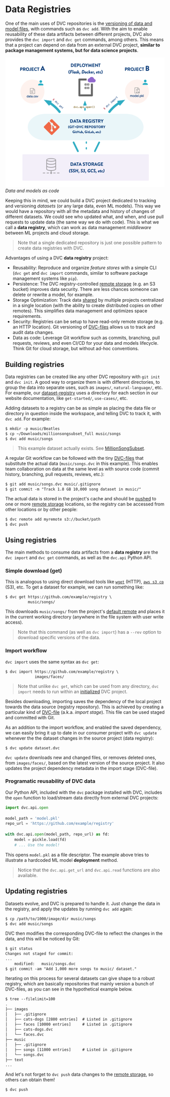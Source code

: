 # Data Registries

One of the main uses of <abbr>DVC repositories</abbr> is the
[versioning of data and model files](/doc/use-cases/data-and-model-files-versioning),
with commands such as `dvc add`. With the aim to enable reusability of these
<abbr>data artifacts</abbr> between different projects, DVC also provides the
`dvc import` and `dvc get` commands, among others. This means that a project can
depend on data from an external <abbr>DVC project</abbr>, **similar to package
management systems, but for data science projects**.

![](/static/img/data-registry.png) _Data and models as code_

Keeping this in mind, we could build a <abbr>DVC project</abbr> dedicated to
tracking and versioning _datasets_ (or any large data, even ML models). This way
we would have a repository with all the metadata and history of changes of
different datasets. We could see who updated what, and when, and use pull
requests to update data (the same way we do with code). This is what we call a
**data registry**, which can work as data management _middleware_ between ML
projects and cloud storage.

> Note that a single dedicated repository is just one possible pattern to create
> data registries with DVC.

Advantages of using a DVC **data registry** project:

- Reusability: Reproduce and organize _feature stores_ with a simple CLI
  (`dvc get` and `dvc import` commands, similar to software package management
  systems like `pip`).
- Persistence: The DVC registry-controlled
  [remote storage](/doc/command-reference/remote) (e.g. an S3 bucket) improves
  data security. There are less chances someone can delete or rewrite a model,
  for example.
- Storage Optimization: Track data
  [shared](/doc/use-cases/share-data-and-model-files) by multiple projects
  centralized in a single location (with the ability to create distributed
  copies on other remotes). This simplifies data management and optimizes space
  requirements.
- Security: Registries can be setup to have read-only remote storage (e.g. an
  HTTP location). Git versioning of [DVC-files](/doc/user-guide/dvc-file-format)
  allows us to track and audit data changes.
- Data as code: Leverage Git workflow such as commits, branching, pull requests,
  reviews, and even CI/CD for your data and models lifecycle. Think Git for
  cloud storage, but without ad-hoc conventions.

## Building registries

Data registries can be created like any other <abbr>DVC repository</abbr> with
`git init` and `dvc init`. A good way to organize them is with different
directories, to group the data into separate uses, such as `images/`,
`natural-language/`, etc. For example, our
[dataset-registry](https://github.com/iterative/dataset-registry) uses a
directory for each section in our website documentation, like `get-started/`,
`use-cases/`, etc.

Adding datasets to a registry can be as simple as placing the data file or
directory in question inside the <abbr>workspace</abbr>, and telling DVC to
track it, with `dvc add`. For example:

```dvc
$ mkdir -p music/Beatles
$ cp ~/Downloads/millionsongsubset_full music/songs
$ dvc add music/songs
```

> This example dataset actually exists. See
> [MillionSongSubset](http://millionsongdataset.com/pages/getting-dataset/#subset).

A regular Git workflow can be followed with the tiny
[DVC-files](/doc/user-guide/dvc-file-format) that substitute the actual data
(`music/songs.dvc` in this example). This enables team collaboration on data at
the same level as with source code (commit history, branching, pull requests,
reviews, etc.):

```dvc
$ git add music/songs.dvc music/.gitignore
$ git commit -m "Track 1.8 GB 10,000 song dataset in music/"
```

The actual data is stored in the project's <abbr>cache</abbr> and should be
[pushed](/doc/command-reference/push) to one or more
[remote storage](/doc/command-reference/remote) locations, so the registry can
be accessed from other locations or by other people:

```
$ dvc remote add myremote s3://bucket/path
$ dvc push
```

## Using registries

The main methods to consume <abbr>data artifacts</abbr> from a **data registry**
are the `dvc import` and `dvc get` commands, as well as the `dvc.api` Python
API.

### Simple download (get)

This is analogous to using direct download tools like
[`wget`](https://www.gnu.org/software/wget/) (HTTP),
[`aws s3 cp`](https://docs.aws.amazon.com/cli/latest/reference/s3/cp.html) (S3),
etc. To get a dataset for example, we can run something like:

```dvc
$ dvc get https://github.com/example/registry \
          music/songs/
```

This downloads `music/songs/` from the <abbr>project</abbr>'s
[default remote](/doc/command-reference/remote/default) and places it in the
current working directory (anywhere in the file system with user write access).

> Note that this command (as well as `dvc import`) has a `--rev` option to
> download specific versions of the data.

### Import workflow

`dvc import` uses the same syntax as `dvc get`:

```dvc
$ dvc import https://github.com/example/registry \
             images/faces/
```

> Note that unlike `dvc get`, which can be used from any directory, `dvc import`
> needs to run within an [initialized](/doc/command-reference/init) DVC project.

Besides downloading, importing saves the dependency of the local project towards
the data source (registry repository). This is achieved by creating a particular
kind of [DVC-file](/doc/user-guide/dvc-file-format) (a.k.a. _import stage_).
This file can be used staged and committed with Git.

As an addition to the import workflow, and enabled the saved dependency, we can
easily bring it up to date in our consumer project with `dvc update` whenever
the the dataset changes in the source project (data registry):

```dvc
$ dvc update dataset.dvc
```

`dvc update` downloads new and changed files, or removes deleted ones, from
`images/faces/`, based on the latest version of the source project. It also
updates the project dependency metadata in the import stage (DVC-file).

### Programatic reusability of DVC data

Our Python API, included with the `dvc` package installed with DVC, includes the
`open` function to load/stream data directly from external DVC projects:

```python
import dvc.api.open

model_path = 'model.pkl'
repo_url = 'https://github.com/example/registry'

with dvc.api.open(model_path, repo_url) as fd:
    model = pickle.load(fd)
    # ... Use the model!
```

This opens `model.pkl` as a file descriptor. The example above tries to
illustrate a hardcoded ML model **deployment** method.

> Notice that the `dvc.api.get_url` and `dvc.api.read` functions are also
> available.

## Updating registries

Datasets evolve, and DVC is prepared to handle it. Just change the data in the
registry, and apply the updates by running `dvc add` again:

```dvc
$ cp /path/to/1000/image/dir music/songs
$ dvc add music/songs
```

DVC then modifies the corresponding DVC-file to reflect the changes in the data,
and this will be noticed by Git:

```dvc
$ git status
Changes not staged for commit:
...
	modified:   music/songs.dvc
$ git commit -am "Add 1,000 more songs to music/ dataset."
```

Iterating on this process for several datasets can give shape to a robust
registry, which are basically repositories that mainly version a bunch of
DVC-files, as you can see in the hypothetical example below.

```dvc
$ tree --filelimit=100
.
├── images
│   ├── .gitignore
│   ├── cats-dogs [2800 entries]  # Listed in .gitignore
│   ├── faces [10000 entries]     # Listed in .gitignore
│   ├── cats-dogs.dvc
│   └── faces.dvc
├── music
│   ├── .gitignore
│   ├── songs [11000 entries]     # Listed in .gitignore
│   └── songs.dvc
├── text
...
```

And let's not forget to `dvc push` data changes to the
[remote storage](/doc/command-reference/remote), so others can obtain them!

```
$ dvc push
```
